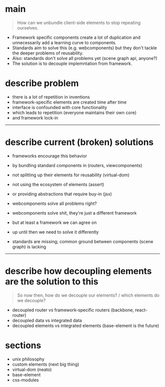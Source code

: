 # main

> How can we unbundle client-side elements to stop repeating ourselves.

- Framework specific components create a lot of duplication and unnecessarily
  add a learning curve to components.
- Standards aim to solve this (e.g. webcomponents) but they don't tackle the
  deeper problems of reusability.
- Also: standards don't solve all problems yet (scene graph api, anyone?)
- The solution is to decouple implemntation from framework.

# describe problem
- there is a lot of repetition in inventions
- framework-specific elements are created time after time
- interface is confounded with core functionality
- which leads to repetition (everyone maintains their own core)
- and framework lock-in

---

# describe current (broken) solutions
- frameworks encourage this behavior
- by bundling standard components in (routers, viewcomponents)
- not splitting up their elements for reusability (virtual-dom)
- not using the ecosystem of elements (assert)
- or providing abstractions that require buy-in (jsx)

- webcomponents solve all problems right?
- webcomponents solve shit, they're just a different framework
- but at least a framework we can agree on
- up until then we need to solve it differently
- standards are missing; common ground between components (scene graph) is
  lacking

---

# describe how decoupling elements are the solution to this

> So now then, how do we decouple our elements? / which elements do we decouple?

- decoupled router vs framework-specific routers (backbone, react-router)
- decoupled data vs integrated data
- decoupled elements vs integrated elements (base-element is the future)

# sections
- unix philosophy
- custom elements (next big thing)
- virtual-dom (neato)
- base-element
- css-modules
